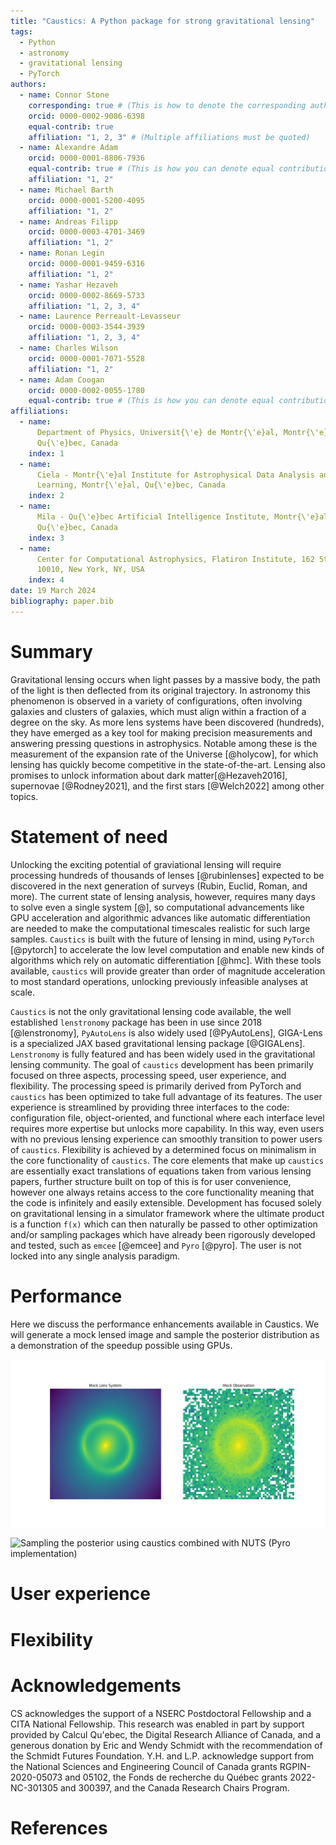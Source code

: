 ```yaml
---
title: "Caustics: A Python package for strong gravitational lensing"
tags:
  - Python
  - astronomy
  - gravitational lensing
  - PyTorch
authors:
  - name: Connor Stone
    corresponding: true # (This is how to denote the corresponding author)
    orcid: 0000-0002-9086-6398
    equal-contrib: true
    affiliation: "1, 2, 3" # (Multiple affiliations must be quoted)
  - name: Alexandre Adam
    orcid: 0000-0001-8806-7936
    equal-contrib: true # (This is how you can denote equal contributions between multiple authors)
    affiliation: "1, 2"
  - name: Michael Barth
    orcid: 0000-0001-5200-4095
    affiliation: "1, 2"
  - name: Andreas Filipp
    orcid: 0000-0003-4701-3469
    affiliation: "1, 2"
  - name: Ronan Legin
    orcid: 0000-0001-9459-6316
    affiliation: "1, 2"
  - name: Yashar Hezaveh
    orcid: 0000-0002-8669-5733
    affiliation: "1, 2, 3, 4"
  - name: Laurence Perreault-Levasseur
    orcid: 0000-0003-3544-3939
    affiliation: "1, 2, 3, 4"
  - name: Charles Wilson
    orcid: 0000-0001-7071-5528
    affiliation: "1, 2"
  - name: Adam Coogan
    orcid: 0000-0002-0055-1780
    equal-contrib: true # (This is how you can denote equal contributions between multiple authors)
affiliations:
  - name:
      Department of Physics, Universit{\'e} de Montr{\'e}al, Montr{\'e}al,
      Qu{\'e}bec, Canada
    index: 1
  - name:
      Ciela - Montr{\'e}al Institute for Astrophysical Data Analysis and Machine
      Learning, Montr{\'e}al, Qu{\'e}bec, Canada
    index: 2
  - name:
      Mila - Qu{\'e}bec Artificial Intelligence Institute, Montr{\'e}al,
      Qu{\'e}bec, Canada
    index: 3
  - name:
      Center for Computational Astrophysics, Flatiron Institute, 162 5th Avenue,
      10010, New York, NY, USA
    index: 4
date: 19 March 2024
bibliography: paper.bib
---
```


# Summary

Gravitational lensing occurs when light passes by a massive body, the path of
the light is then deflected from its original trajectory. In astronomy this
phenomenon is observed in a variety of configurations, often involving galaxies
and clusters of galaxies, which must align within a fraction of a degree on the
sky. As more lens systems have been discovered (hundreds), they have emerged as
a key tool for making precision measurements and answering pressing questions in
astrophysics. Notable among these is the measurement of the expansion rate of
the Universe [@holycow], for which lensing has quickly become competitive in the
state-of-the-art. Lensing also promises to unlock information about dark
matter[@Hezaveh2016], supernovae [@Rodney2021], and the first stars [@Welch2022]
among other topics.

# Statement of need

Unlocking the exciting potential of graviational lensing will require processing
hundreds of thousands of lenses [@rubinlenses] expected to be discovered in the
next generation of surveys (Rubin, Euclid, Roman, and more). The current state
of lensing analysis, however, requires many days to solve even a single system
[@], so computational advancements like GPU acceleration and algorithmic
advances like automatic differentiation are needed to make the computational
timescales realistic for such large samples. `Caustics` is built with the future
of lensing in mind, using `PyTorch` [@pytorch] to accelerate the low level
computation and enable new kinds of algorithms which rely on automatic
differentiation [@hmc]. With these tools available, `caustics` will provide
greater than order of magnitude acceleration to most standard operations,
unlocking previously infeasible analyses at scale.

`Caustics` is not the only gravitational lensing code available, the well
established `lenstronomy` package has been in use since 2018 [@lenstronomy],
`PyAutoLens` is also widely used [@PyAutoLens], GIGA-Lens is a specialized JAX
based gravitational lensing package [@GIGALens]. `Lenstronomy` is fully featured
and has been widely used in the gravitational lensing community. The goal of
`caustics` development has been primarily focused on three aspects, processing
speed, user experience, and flexibility. The processing speed is primarily
derived from PyTorch and `caustics` has been optimized to take full advantage of
its features. The user experience is streamlined by providing three interfaces
to the code: configuration file, object-oriented, and functional where each
interface level requires more expertise but unlocks more capability. In this
way, even users with no previous lensing experience can smoothly transition to
power users of `caustics`. Flexibility is achieved by a determined focus on
minimalism in the core functionality of `caustics`. The core elements that make
up `caustics` are essentially exact translations of equations taken from various
lensing papers, further structure built on top of this is for user convenience,
however one always retains access to the core functionality meaning that the
code is infinitely and easily extensible. Development has focused solely on
gravitational lensing in a simulator framework where the ultimate product is a
function `f(x)` which can then naturally be passed to other optimization and/or
sampling packages which have already been rigorously developed and tested, such
as `emcee` [@emcee] and `Pyro` [@pyro]. The user is not locked into any single
analysis paradigm.

# Performance

Here we discuss the performance enhancements available in Caustics. We will
generate a mock lensed image and sample the posterior distribution as a
demonstration of the speedup possible using GPUs.

![Mock data generated using caustics](media/mock_obs.png)

![Sampling the posterior using caustics combined with NUTS (Pyro implementation)](media/caustic_corner.png)

# User experience

# Flexibility

# Acknowledgements

CS acknowledges the support of a NSERC Postdoctoral Fellowship and a CITA
National Fellowship. This research was enabled in part by support provided by
Calcul Qu\'ebec, the Digital Research Alliance of Canada, and a generous
donation by Eric and Wendy Schmidt with the recommendation of the Schmidt
Futures Foundation. Y.H. and L.P. acknowledge support from the National Sciences
and Engineering Council of Canada grants RGPIN-2020-05073 and 05102, the Fonds
de recherche du Québec grants 2022-NC-301305 and 300397, and the Canada Research
Chairs Program.

# References
